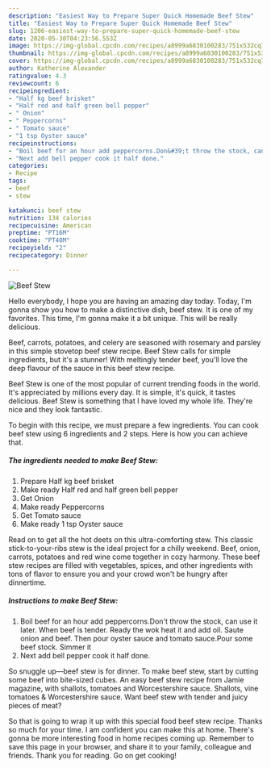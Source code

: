 ```yaml
---
description: "Easiest Way to Prepare Super Quick Homemade Beef Stew"
title: "Easiest Way to Prepare Super Quick Homemade Beef Stew"
slug: 1206-easiest-way-to-prepare-super-quick-homemade-beef-stew
date: 2020-05-30T04:23:56.553Z
image: https://img-global.cpcdn.com/recipes/a8999a6830100283/751x532cq70/beef-stew-recipe-main-photo.jpg
thumbnail: https://img-global.cpcdn.com/recipes/a8999a6830100283/751x532cq70/beef-stew-recipe-main-photo.jpg
cover: https://img-global.cpcdn.com/recipes/a8999a6830100283/751x532cq70/beef-stew-recipe-main-photo.jpg
author: Katherine Alexander
ratingvalue: 4.3
reviewcount: 6
recipeingredient:
- "Half kg beef brisket"
- "Half red and half green bell pepper"
- " Onion"
- " Peppercorns"
- " Tomato sauce"
- "1 tsp Oyster sauce"
recipeinstructions:
- "Boil beef for an hour add peppercorns.Don&#39;t throw the stock, can use it later. When beef is tender. Ready the wok heat it and add oil. Saute onion and beef. Then pour oyster sauce and tomato sauce.Pour some beef stock. Simmer it"
- "Next add bell pepper cook it half done."
categories:
- Recipe
tags:
- beef
- stew

katakunci: beef stew 
nutrition: 134 calories
recipecuisine: American
preptime: "PT16M"
cooktime: "PT48M"
recipeyield: "2"
recipecategory: Dinner

---
```



![Beef Stew](https://img-global.cpcdn.com/recipes/a8999a6830100283/751x532cq70/beef-stew-recipe-main-photo.jpg)

Hello everybody, I hope you are having an amazing day today. Today, I'm gonna show you how to make a distinctive dish, beef stew. It is one of my favorites. This time, I'm gonna make it a bit unique. This will be really delicious.

Beef, carrots, potatoes, and celery are seasoned with rosemary and parsley in this simple stovetop beef stew recipe. Beef Stew calls for simple ingredients, but it&#39;s a stunner! With meltingly tender beef, you&#39;ll love the deep flavour of the sauce in this beef stew recipe.

Beef Stew is one of the most popular of current trending foods in the world. It's appreciated by millions every day. It is simple, it's quick, it tastes delicious. Beef Stew is something that I have loved my whole life. They're nice and they look fantastic.


To begin with this recipe, we must prepare a few ingredients. You can cook beef stew using 6 ingredients and 2 steps. Here is how you can achieve that.

<!--inarticleads1-->

##### The ingredients needed to make Beef Stew:

1. Prepare Half kg beef brisket
1. Make ready Half red and half green bell pepper
1. Get  Onion
1. Make ready  Peppercorns
1. Get  Tomato sauce
1. Make ready 1 tsp Oyster sauce


Read on to get all the hot deets on this ultra-comforting stew. This classic stick-to-your-ribs stew is the ideal project for a chilly weekend. Beef, onion, carrots, potatoes and red wine come together in cozy harmony. These beef stew recipes are filled with vegetables, spices, and other ingredients with tons of flavor to ensure you and your crowd won&#39;t be hungry after dinnertime. 

<!--inarticleads2-->

##### Instructions to make Beef Stew:

1. Boil beef for an hour add peppercorns.Don&#39;t throw the stock, can use it later. When beef is tender. Ready the wok heat it and add oil. Saute onion and beef. Then pour oyster sauce and tomato sauce.Pour some beef stock. Simmer it
1. Next add bell pepper cook it half done.


So snuggle up—beef stew is for dinner. To make beef stew, start by cutting some beef into bite-sized cubes. An easy beef stew recipe from Jamie magazine, with shallots, tomatoes and Worcestershire sauce. Shallots, vine tomatoes &amp; Worcestershire sauce. Want beef stew with tender and juicy pieces of meat? 

So that is going to wrap it up with this special food beef stew recipe. Thanks so much for your time. I am confident you can make this at home. There's gonna be more interesting food in home recipes coming up. Remember to save this page in your browser, and share it to your family, colleague and friends. Thank you for reading. Go on get cooking!
